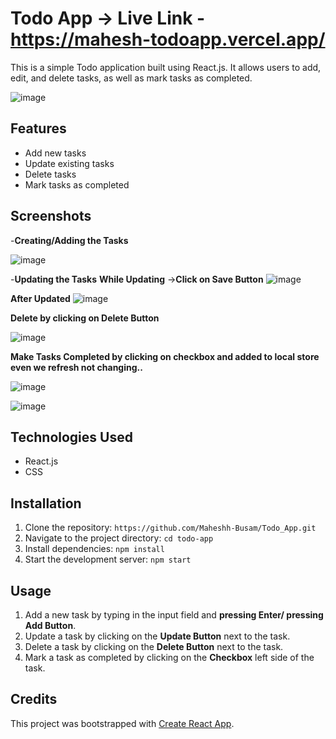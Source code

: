 # Todo App -> Live Link - https://mahesh-todoapp.vercel.app/

This is a simple Todo application built using React.js. It allows users to add, edit, and delete tasks, as well as mark tasks as completed.

![image](https://github.com/Maheshh-Busam/Todo_App/assets/107562051/e6f118ed-3daa-4aa8-bd7a-bbfdc585883c)

## Features

- Add new tasks
- Update existing tasks
- Delete tasks
- Mark tasks as completed

## Screenshots

-**Creating/Adding the Tasks**

![image](https://github.com/Maheshh-Busam/Todo_App/assets/107562051/e6f118ed-3daa-4aa8-bd7a-bbfdc585883c)

-**Updating the Tasks**
**While Updating**  ->**Click on Save Button**
![image](https://github.com/Maheshh-Busam/Todo_App/assets/107562051/6f9aa4dd-a07d-4e98-9e1a-a9de60f8a9ed)

**After Updated**
![image](https://github.com/Maheshh-Busam/Todo_App/assets/107562051/dd000cb2-bb28-43ba-b7bc-5cb64c24dcb7)

**Delete by clicking on Delete Button**

![image](https://github.com/Maheshh-Busam/Todo_App/assets/107562051/b2fa3355-974f-4c7f-a71a-4c80510820ef)

**Make Tasks Completed by clicking on checkbox and added to local store even we refresh not changing..**

![image](https://github.com/Maheshh-Busam/Todo_App/assets/107562051/640cccf3-dca2-45ee-9407-dad21967c021)

![image](https://github.com/Maheshh-Busam/Todo_App/assets/107562051/c4224f26-0f7a-4991-b263-e7b76d14d0cf)

## Technologies Used

- React.js
- CSS

## Installation

1. Clone the repository: `https://github.com/Maheshh-Busam/Todo_App.git`
2. Navigate to the project directory: `cd todo-app`
3. Install dependencies: `npm install`
4. Start the development server: `npm start`

## Usage

1. Add a new task by typing in the input field and **pressing Enter/ pressing Add Button**.
2. Update a task by clicking on the **Update Button** next to the task.
3. Delete a task by clicking on the **Delete Button** next to the task.
4. Mark a task as completed by clicking on the **Checkbox** left side of the task.



## Credits

This project was bootstrapped with [Create React App](https://github.com/facebook/create-react-app).
